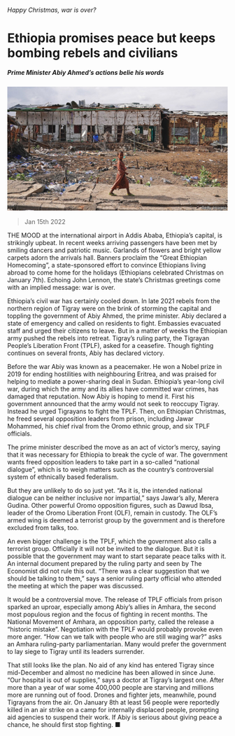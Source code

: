 ###### Happy Christmas, war is over?

# Ethiopia promises peace but keeps bombing rebels and civilians 

##### Prime Minister Abiy Ahmed’s actions belie his words 

![image](images/20220115_MAP003_0.jpg) 

> Jan 15th 2022 

THE MOOD at the international airport in Addis Ababa, Ethiopia’s capital, is strikingly upbeat. In recent weeks arriving passengers have been met by smiling dancers and patriotic music. Garlands of flowers and bright yellow carpets adorn the arrivals hall. Banners proclaim the “Great Ethiopian Homecoming”, a state-sponsored effort to convince Ethiopians living abroad to come home for the holidays (Ethiopians celebrated Christmas on January 7th). Echoing John Lennon, the state’s Christmas greetings come with an implied message: war is over.

Ethiopia’s civil war has certainly cooled down. In late 2021 rebels from the northern region of Tigray were on the brink of storming the capital and toppling the government of Abiy Ahmed, the prime minister. Abiy declared a state of emergency and called on residents to fight. Embassies evacuated staff and urged their citizens to leave. But in a matter of weeks the Ethiopian army pushed the rebels into retreat. Tigray’s ruling party, the Tigrayan People’s Liberation Front (TPLF), asked for a ceasefire. Though fighting continues on several fronts, Abiy has declared victory.


Before the war Abiy was known as a peacemaker. He won a Nobel prize in 2019 for ending hostilities with neighbouring Eritrea, and was praised for helping to mediate a power-sharing deal in Sudan. Ethiopia’s year-long civil war, during which the army and its allies have committed war crimes, has damaged that reputation. Now Abiy is hoping to mend it. First his government announced that the army would not seek to reoccupy Tigray. Instead he urged Tigrayans to fight the TPLF. Then, on Ethiopian Christmas, he freed several opposition leaders from prison, including Jawar Mohammed, his chief rival from the Oromo ethnic group, and six TPLF officials.

The prime minister described the move as an act of victor’s mercy, saying that it was necessary for Ethiopia to break the cycle of war. The government wants freed opposition leaders to take part in a so-called “national dialogue”, which is to weigh matters such as the country’s controversial system of ethnically based federalism.

But they are unlikely to do so just yet. “As it is, the intended national dialogue can be neither inclusive nor impartial,” says Jawar’s ally, Merera Gudina. Other powerful Oromo opposition figures, such as Dawud Ibsa, leader of the Oromo Liberation Front (OLF), remain in custody. The OLF’s armed wing is deemed a terrorist group by the government and is therefore excluded from talks, too.

An even bigger challenge is the TPLF, which the government also calls a terrorist group. Officially it will not be invited to the dialogue. But it is possible that the government may want to start separate peace talks with it. An internal document prepared by the ruling party and seen by The Economist did not rule this out. “There was a clear suggestion that we should be talking to them,” says a senior ruling party official who attended the meeting at which the paper was discussed.

It would be a controversial move. The release of TPLF officials from prison sparked an uproar, especially among Abiy’s allies in Amhara, the second most populous region and the focus of fighting in recent months. The National Movement of Amhara, an opposition party, called the release a “historic mistake”. Negotiation with the TPLF would probably provoke even more anger. “How can we talk with people who are still waging war?” asks an Amhara ruling-party parliamentarian. Many would prefer the government to lay siege to Tigray until its leaders surrender.

That still looks like the plan. No aid of any kind has entered Tigray since mid-December and almost no medicine has been allowed in since June. “Our hospital is out of supplies,” says a doctor at Tigray’s largest one. After more than a year of war some 400,000 people are starving and millions more are running out of food. Drones and fighter jets, meanwhile, pound Tigrayans from the air. On January 8th at least 56 people were reportedly killed in an air strike on a camp for internally displaced people, prompting aid agencies to suspend their work. If Abiy is serious about giving peace a chance, he should first stop fighting. ■

